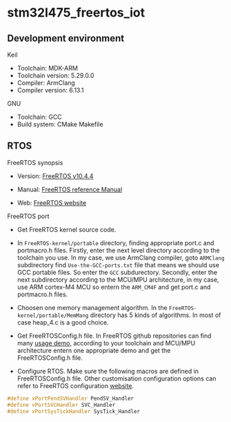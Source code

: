 # stm32l475_freertos_iot

## Development environment

Keil

- Toolchain: MDK-ARM
- Toolchain version: 5.29.0.0
- Compiler: ArmClang
- Compiler version: 6.13.1

GNU

- Toolchain: GCC
- Build system: CMake Makefile

## RTOS

FreeRTOS synopsis

- Version: [FreeRTOS v10.4.4](https://github.com/FreeRTOS/FreeRTOS-Kernel/releases/tag/V10.4.4)

- Manual: [FreeRTOS reference Manual](Docs/RTOS/FreeRTOS_Reference_Manual_V10.0.0.pdf)

- Web: [FreeRTOS website](https://www.freertos.org/RTOS.html)

FreeRTOS port

- Get FreeRTOS kernel source code.

- In ```FreeRTOS-kernel/portable``` directory, finding appropriate port.c and portmacro.h files. Firstly, enter the next level directory according to the toolchain you use. In my case, we use ArmClang compiler, goto ```ARMClang``` subdirectory find ```Use-the-GCC-ports.txt``` file
that means we should use GCC portable files. So enter the ```GCC``` subdurectory. Secondly, enter the next subdirectory according to the MCU/MPU architecture, in my case, use ARM cortex-M4 MCU so entern the ```ARM_CM4F``` and get port.c and portmacro.h files.

- Choosen one memory management algorithm. In the ```FreeRTOS-kernel/portable/MemMang``` directory has 5 kinds of algorithms. In most of case heap_4.c is a good choice.

- Get FreeRTOSConfig.h file. In FreeRTOS github repositories can find many [usage demo](https://github.com/FreeRTOS/FreeRTOS/tree/main/FreeRTOS/Demo), according to your toolchain and MCU/MPU architecture entern one appropriate demo and get the FreeRTOSConfig.h file.

- Configure RTOS. Make sure the following macros are defined in FreeRTOSConfig.h file. Other customisation configuration options can refer to FreeRTOS configuration [website](https://www.freertos.org/a00110.html).

``` cpp
#define xPortPendSVHandler PendSV_Handler
#define vPortSVCHandler SVC_Handler
#define xPortSysTickHandler SysTick_Handler
```
